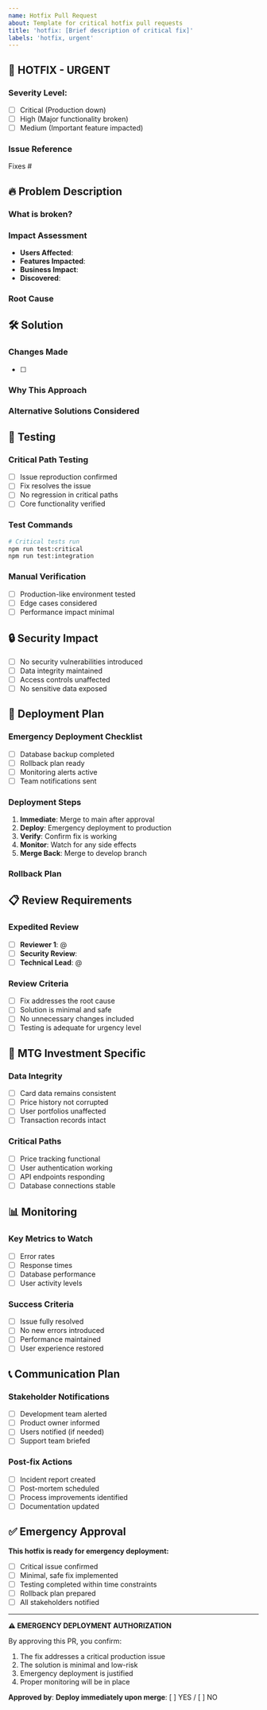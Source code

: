 ```yaml
---
name: Hotfix Pull Request
about: Template for critical hotfix pull requests
title: 'hotfix: [Brief description of critical fix]'
labels: 'hotfix, urgent'
---
```


## 🚨 HOTFIX - URGENT

### **Severity Level**:
- [ ] Critical (Production down)
- [ ] High (Major functionality broken)
- [ ] Medium (Important feature impacted)

### **Issue Reference**
Fixes #<!-- critical issue number -->

## 🔥 Problem Description

### **What is broken?**
<!-- Clear description of the critical issue -->

### **Impact Assessment**
- **Users Affected**: <!-- number/percentage of users -->
- **Features Impacted**: <!-- list affected features -->
- **Business Impact**: <!-- revenue/reputation impact -->
- **Discovered**: <!-- when was this discovered -->

### **Root Cause**
<!-- Brief explanation of what caused the issue -->

## 🛠️ Solution

### **Changes Made**
- [ ] <!-- List specific changes -->

### **Why This Approach**
<!-- Justify why this is the best/safest fix -->

### **Alternative Solutions Considered**
<!-- List other approaches and why they were rejected -->

## 🧪 Testing

### **Critical Path Testing**
- [ ] Issue reproduction confirmed
- [ ] Fix resolves the issue
- [ ] No regression in critical paths
- [ ] Core functionality verified

### **Test Commands**
```bash
# Critical tests run
npm run test:critical
npm run test:integration
```

### **Manual Verification**
- [ ] Production-like environment tested
- [ ] Edge cases considered
- [ ] Performance impact minimal

## 🔒 Security Impact

- [ ] No security vulnerabilities introduced
- [ ] Data integrity maintained
- [ ] Access controls unaffected
- [ ] No sensitive data exposed

## 🚀 Deployment Plan

### **Emergency Deployment Checklist**
- [ ] Database backup completed
- [ ] Rollback plan ready
- [ ] Monitoring alerts active
- [ ] Team notifications sent

### **Deployment Steps**
1. **Immediate**: Merge to main after approval
2. **Deploy**: Emergency deployment to production
3. **Verify**: Confirm fix is working
4. **Monitor**: Watch for any side effects
5. **Merge Back**: Merge to develop branch

### **Rollback Plan**
<!-- Detailed steps to rollback if issues occur -->

## 📋 Review Requirements

### **Expedited Review**
- [ ] **Reviewer 1**: @<!-- assign critical reviewer -->
- [ ] **Security Review**: <!-- if security related -->
- [ ] **Technical Lead**: @<!-- assign tech lead -->

### **Review Criteria**
- [ ] Fix addresses the root cause
- [ ] Solution is minimal and safe
- [ ] No unnecessary changes included
- [ ] Testing is adequate for urgency level

## 🎯 MTG Investment Specific

### **Data Integrity**
- [ ] Card data remains consistent
- [ ] Price history not corrupted
- [ ] User portfolios unaffected
- [ ] Transaction records intact

### **Critical Paths**
- [ ] Price tracking functional
- [ ] User authentication working
- [ ] API endpoints responding
- [ ] Database connections stable

## 📊 Monitoring

### **Key Metrics to Watch**
- [ ] Error rates
- [ ] Response times
- [ ] Database performance
- [ ] User activity levels

### **Success Criteria**
- [ ] Issue fully resolved
- [ ] No new errors introduced
- [ ] Performance maintained
- [ ] User experience restored

## 📞 Communication Plan

### **Stakeholder Notifications**
- [ ] Development team alerted
- [ ] Product owner informed
- [ ] Users notified (if needed)
- [ ] Support team briefed

### **Post-fix Actions**
- [ ] Incident report created
- [ ] Post-mortem scheduled
- [ ] Process improvements identified
- [ ] Documentation updated

## ✅ Emergency Approval

**This hotfix is ready for emergency deployment:**
- [ ] Critical issue confirmed
- [ ] Minimal, safe fix implemented
- [ ] Testing completed within time constraints
- [ ] Rollback plan prepared
- [ ] All stakeholders notified

---

**⚠️ EMERGENCY DEPLOYMENT AUTHORIZATION**

By approving this PR, you confirm:
1. The fix addresses a critical production issue
2. The solution is minimal and low-risk
3. Emergency deployment is justified
4. Proper monitoring will be in place

**Approved by**: <!-- Emergency approver name and timestamp -->
**Deploy immediately upon merge**: [ ] YES / [ ] NO